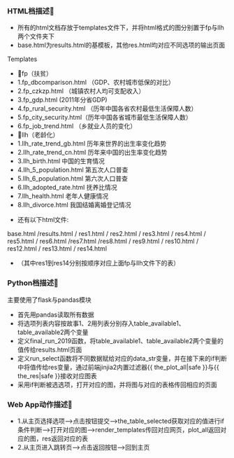 ### HTML档描述📍
* 所有的html文档存放于templates文件下，并将html格式的图分别置于fp与llh两个文件夹下
* base.html为results.html的基模板，其他res.html均对应不同选项的输出页面

Templates
- 📌fp（扶贫）
- 1.fp_dbcomparison.html （GDP、农村城市低保的对比）
- 2.fp_czkzp.html （城镇农村人均可支配收入）
- 3.fp_gdp.html (2011年分省GDP)
- 4.fp_rural_security.html （历年中国各省农村最低生活保障人数）
- 5.fp_city_security.html（历年中国各省城市最低生活保障人数）
- 6.fp_job_trend.html （乡就业人员的变化）
- 📌llh（老龄化）
- 1.llh_rate_trend_gb.html 历年来世界的出生率变化趋势
- 2.llh_rate_trend_cn.html 历年来中国的出生率变化趋势
- 3.llh_birth.html 中国的生育情况
- 4.llh_5_population.html 第五次人口普查
- 5.llh_6_population.html 第六次人口普查
- 6.llh_adopted_rate.html 抚养比情况
- 7.llh_health.html 老年人健康情况
- 8.llh_divorce.html 我国结婚离婚登记情况

* 还有以下html文件:

base.html /results.html / res1.html / res2.html / res3.html / res4.html / res5.html / res6.html /res7.html /res8.html /
res9.html / res10.html / res12.html / res13.html / res14.html 
* （其中res1到res14分别按顺序对应上面fp与llh文件下的表）

### Python档描述📍
主要使用了flask与pandas模块
* 首先用pandas读取所有数据
* 将选项列表内容按故事1、2用列表分别存入table_available1、table_available2两个变量
* 定义final_run_2019函数，将table_available1、table_available2两个变量的值传给results.html页面
* 定义run_select函数将不同数据赋给对应的data_str变量，并在接下来的if判断中将值传给res变量，通过前端jinjia2内置过滤器{{ the_plot_all|safe }}与{{ the_res|safe }}接收对应图表
* 采用if判断被选选项，打开对应的图，并将图与对应的表格传回相应的页面

### Web App动作描述📍
* 1.从主页选择选项-->点击按钮提交-->the_table_selected获取对应的值进行if条件判断-->打开对应的图-->render_templates传回对应网页，plot_all返回对应的图，res返回对应的表
* 2.从主页进入跳转页-->点击返回按钮-->回到主页

